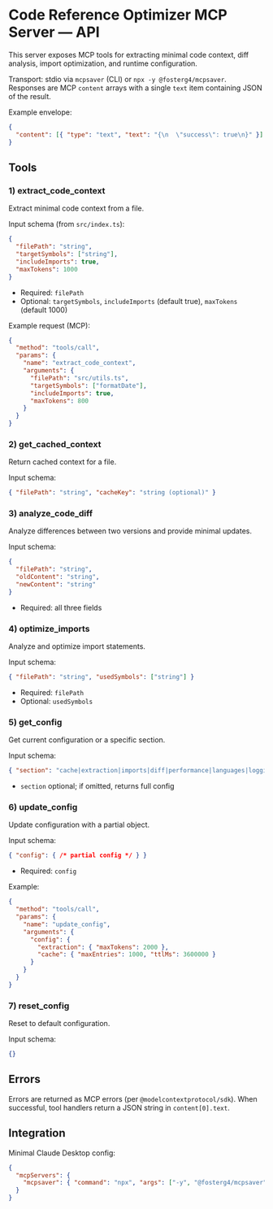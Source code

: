 # Code Reference Optimizer MCP Server — API

This server exposes MCP tools for extracting minimal code context, diff analysis, import optimization, and runtime configuration.

Transport: stdio via `mcpsaver` (CLI) or `npx -y @fosterg4/mcpsaver`.
Responses are MCP `content` arrays with a single `text` item containing JSON of the result.

Example envelope:
```json
{
  "content": [{ "type": "text", "text": "{\n  \"success\": true\n}" }]
}
```

## Tools

### 1) extract_code_context
Extract minimal code context from a file.

Input schema (from `src/index.ts`):
```json
{
  "filePath": "string",
  "targetSymbols": ["string"],
  "includeImports": true,
  "maxTokens": 1000
}
```
- Required: `filePath`
- Optional: `targetSymbols`, `includeImports` (default true), `maxTokens` (default 1000)

Example request (MCP):
```json
{
  "method": "tools/call",
  "params": {
    "name": "extract_code_context",
    "arguments": {
      "filePath": "src/utils.ts",
      "targetSymbols": ["formatDate"],
      "includeImports": true,
      "maxTokens": 800
    }
  }
}
```

### 2) get_cached_context
Return cached context for a file.

Input schema:
```json
{ "filePath": "string", "cacheKey": "string (optional)" }
```

### 3) analyze_code_diff
Analyze differences between two versions and provide minimal updates.

Input schema:
```json
{
  "filePath": "string",
  "oldContent": "string",
  "newContent": "string"
}
```
- Required: all three fields

### 4) optimize_imports
Analyze and optimize import statements.

Input schema:
```json
{ "filePath": "string", "usedSymbols": ["string"] }
```
- Required: `filePath`
- Optional: `usedSymbols`

### 5) get_config
Get current configuration or a specific section.

Input schema:
```json
{ "section": "cache|extraction|imports|diff|performance|languages|logging|security" }
```
- `section` optional; if omitted, returns full config

### 6) update_config
Update configuration with a partial object.

Input schema:
```json
{ "config": { /* partial config */ } }
```
- Required: `config`

Example:
```json
{
  "method": "tools/call",
  "params": {
    "name": "update_config",
    "arguments": {
      "config": {
        "extraction": { "maxTokens": 2000 },
        "cache": { "maxEntries": 1000, "ttlMs": 3600000 }
      }
    }
  }
}
```

### 7) reset_config
Reset to default configuration.

Input schema:
```json
{}
```

## Errors
Errors are returned as MCP errors (per `@modelcontextprotocol/sdk`). When successful, tool handlers return a JSON string in `content[0].text`.

## Integration
Minimal Claude Desktop config:
```json
{
  "mcpServers": {
    "mcpsaver": { "command": "npx", "args": ["-y", "@fosterg4/mcpsaver"], "env": { "LOG_LEVEL": "info" } }
  }
}